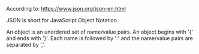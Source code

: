 According to: https://www.json.org/json-en.html

JSON is short for JavaScript Object Notation.

An object is an unordered set of name/value pairs.
An object begins with '{' and ends with '}'.
Each name is followed by ':' and the name/value pairs are separated by ','.